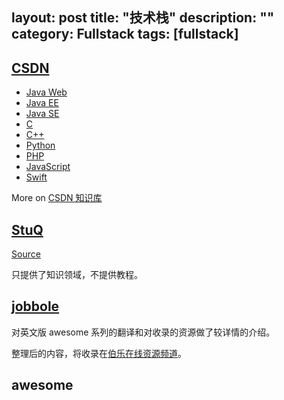 layout: post
title: "技术栈"
description: ""
category: Fullstack
tags: [fullstack]
---

## [CSDN](http://lib.csdn.net/bases)

- [Java Web](http://lib.csdn.net/base/java/structure)
- [Java EE](http://lib.csdn.net/base/javaee)
- [Java SE](http://lib.csdn.net/base/javase/structure)
- [C](http://lib.csdn.net/base/c/structure)
- [C++](http://lib.csdn.net/base/cplusplus/structure)
- [Python](http://lib.csdn.net/base/python/structure)
- [PHP](http://lib.csdn.net/base/php/structure)
- [JavaScript](http://lib.csdn.net/base/javascript/structure)
- [Swift](http://lib.csdn.net/base/swift/structure)

More on [CSDN 知识库](http://lib.csdn.net/bases)

## [StuQ](http://skill-map.stuq.org/)

[Source](https://github.com/TeamStuQ/skill-map)

只提供了知识领域，不提供教程。

## [jobbole](https://github.com/jobbole)

对英文版 awesome 系列的翻译和对收录的资源做了较详情的介绍。

整理后的内容，将收录在[伯乐在线资源频道](http://hao.jobbole.com/)。

## awesome

